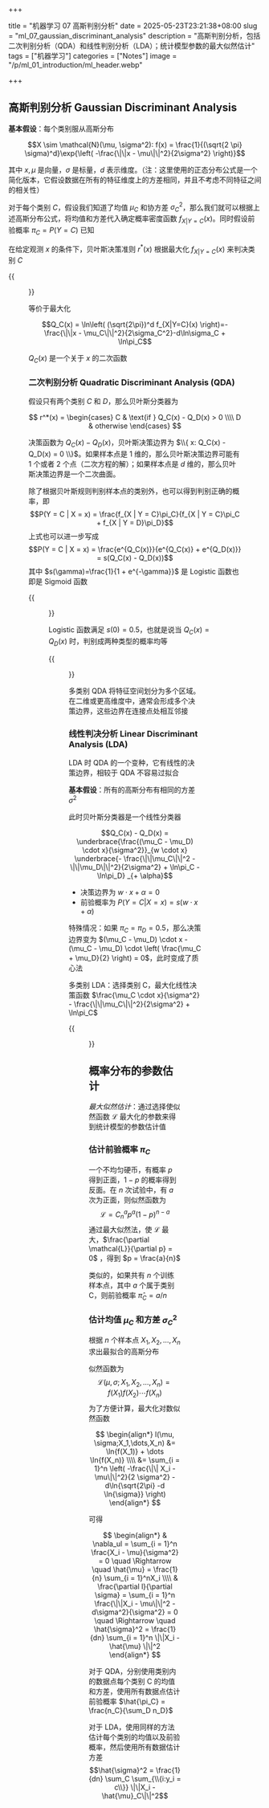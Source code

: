 +++

title = "机器学习 07 高斯判别分析"
date = 2025-05-23T23:21:38+08:00
slug = "ml_07_gaussian_discriminant_analysis"
description = "高斯判别分析，包括二次判别分析（QDA）和线性判别分析（LDA）；统计模型参数的最大似然估计"
tags = ["机器学习"]
categories = ["Notes"]
image = "/p/ml_01_introduction/ml_header.webp"

+++

## 高斯判别分析 Gaussian Discriminant Analysis

**基本假设**：每个类别服从高斯分布

$$X \sim \mathcal{N}(\mu, \sigma^2): f(x) = \frac{1}{(\sqrt{2 \pi} \sigma)^d}\exp{\left( -\frac{\|\|x - \mu\|\|^2}{2\sigma^2} \right)}$$

其中 $x,\mu$ 是向量，$\sigma$ 是标量，$d$ 表示维度。（注：这里使用的正态分布公式是一个简化版本，它假设数据在所有的特征维度上的方差相同，并且不考虑不同特征之间的相关性）

对于每个类别 $C$，假设我们知道了均值 $\mu_C$ 和协方差 $\sigma_C^2$，那么我们就可以根据上述高斯分布公式，将均值和方差代入确定概率密度函数 $f_{X|Y=C}(x)$。同时假设前验概率 $\pi_C=P(Y = C)$ 已知

在给定观测 $x$ 的条件下，贝叶斯决策准则 $r^*(x)$ 根据最大化 $f_{X|Y=C}(x)$ 来判决类别 $C$

{{<figure src="9265fadf674aa9dfce38e558124f5253.png" title="两个类别的概率密度函数" width=800 >}}

等价于最大化

$$Q_C(x) = \ln\left( (\sqrt{2\pi})^d f_{X|Y=C}(x) \right)=-\frac{\|\|x - \mu_C\|\|^2}{2\sigma_C^2}-d\ln\sigma_C + \ln\pi_C$$

$Q_C(x)$ 是一个关于 $x$ 的二次函数

### 二次判别分析 Quadratic Discriminant Analysis (QDA)

假设只有两个类别 $C$ 和 $D$，那么贝叶斯分类器为

$$
r^*(x) = \begin{cases}
C & \text{if } Q_C(x) - Q_D(x) > 0 \\\\
D & otherwise
\end{cases}
$$

决策函数为 $Q_C(x) - Q_D(x)$，贝叶斯决策边界为 $\\{ x: Q_C(x) - Q_D(x) = 0 \\}$。如果样本点是 $1$ 维的，那么贝叶斯决策边界可能有 $1$ 个或者 $2$ 个点（二次方程的解）；如果样本点是 $d$ 维的，那么贝叶斯决策边界是一个二次曲面。

除了根据贝叶斯规则判别样本点的类别外，也可以得到判别正确的概率，即
$$P(Y = C | X = x) = \frac{f_{X | Y = C}\pi_C}{f_{X | Y = C}\pi_C + f_{X | Y = D}\pi_D}$$
上式也可以进一步写成
$$P(Y = C | X = x) = \frac{e^{Q_C(x)}}{e^{Q_C(x)} + e^{Q_D(x)}} = s(Q_C(x) - Q_D(x))$$
其中 $s(\gamma)=\frac{1}{1 + e^{-\gamma}}$ 是 Logistic 函数也即是 Sigmoid 函数

{{<figure src="19ef8537b1068b93b5d7ac865151ebe4.png" title="Logistic函数" width=400 >}}

Logistic 函数满足 $s(0) = 0.5$，也就是说当 $Q_C(x) = Q_D(x)$ 时，判别成两种类型的概率均等

{{<figure src="3560589dbc4fdc3bf12bef2f35ec6c2d.png" title="多类别QDA判决边界" width=400 >}}

多类别 QDA 将特征空间划分为多个区域。在二维或更高维度中，通常会形成多个决策边界，这些边界在连接点处相互邻接

### 线性判决分析 Linear Discriminant Analysis (LDA)

LDA 时 QDA 的一个变种，它有线性的决策边界，相较于 QDA 不容易过拟合

**基本假设**：所有的高斯分布有相同的方差 $\sigma^2$

此时贝叶斯分类器是一个线性分类器

$$Q_C(x) - Q_D(x) = \underbrace{\frac{(\mu_C - \mu_D) \cdot x}{\sigma^2}}_{w \cdot x} \underbrace{- \frac{\|\|\mu_C\|\|^2 - \|\|\mu_D\|\|^2}{2\sigma^2} + \ln\pi_C - \ln\pi_D} _{+ \alpha}$$

- 决策边界为 $w \cdot x + \alpha = 0$
- 前验概率为 $P(Y=C | X= x) = s(w \cdot x + \alpha)$

特殊情况：如果 $\pi_C = \pi_D = 0.5$，那么决策边界变为 $(\mu_C - \mu_D) \cdot x - (\mu_C - \mu_D) \cdot \left( \frac{\mu_C + \mu_D}{2} \right) = 0$，此时变成了质心法

多类别 LDA：选择类别 C，最大化线性决策函数 $\frac{\mu_C \cdot x}{\sigma^2} - \frac{\|\|\mu_C\|\|^2}{2\sigma^2} + \ln\pi_C$

{{<figure src="823390d4a186991b57d5fe3eb459e2ad.png" title="多类别LDA决策边界" width=400 >}}

## 概率分布的参数估计

_最大似然估计_：通过选择使似然函数 $\mathcal{L}$ 最大化的参数来得到统计模型的参数估计值

### 估计前验概率 $\pi_C$

一个不均匀硬币，有概率 $p$ 得到正面，$1 - p$ 的概率得到反面。在 $n$ 次试验中，有 $a$ 次为正面，则似然函数为
$$\mathcal{L} = C_n^a p^a (1 - p)^{n - a}$$
通过最大似然法，使 $\mathcal{L}$ 最大，$\frac{\partial \mathcal{L}}{\partial p} = 0$ ，得到 $p = \frac{a}{n}$

类似的，如果共有 $n$ 个训练样本点，其中 $a$ 个属于类别 C，则前验概率 $\hat{\pi}_C = a / n$

### 估计均值 $\mu_C$ 和方差 $\sigma_C^2$

根据 $n$ 个样本点 $X_1,X_2,\dots,X_n$ 求出最拟合的高斯分布

似然函数为
$$\mathcal{L}(\mu, \sigma;X_1,X_2,\dots,X_n) = f(X_1)f(X_2)\cdots f(X_n)$$
为了方便计算，最大化对数似然函数

$$
\begin{align*}
l(\mu, \sigma;X_1,\dots,X_n) &= \ln{f(X_1)} + \dots \ln{f(X_n)} \\\\
&= \sum_{i = 1}^n \left( -\frac{\|\| X_i - \mu\|\|^2}{2 \sigma^2} - d\ln{\sqrt{2\pi} -d \ln{\sigma}} \right)
\end{align*}
$$

可得

$$
\begin{align*}
& \nabla_ul = \sum_{i = 1}^n \frac{X_i - \mu}{\sigma^2} = 0  \quad \Rightarrow \quad \hat{\mu} = \frac{1}{n} \sum_{i = 1}^nX_i \\\\
& \frac{\partial l}{\partial \sigma} = \sum_{i = 1}^n \frac{\|\|X_i - \mu\|\|^2 - d\sigma^2}{\sigma^2} = 0 \quad \Rightarrow \quad \hat{\sigma}^2 = \frac{1}{dn} \sum_{i = 1}^n \|\|X_i - \hat{\mu} \|\|^2
\end{align*}
$$

对于 QDA，分别使用类别内的数据点每个类别 C 的均值和方差，使用所有数据点估计前验概率 $\hat{\pi_C} = \frac{n_C}{\sum_D n_D}$

对于 LDA，使用同样的方法估计每个类别的均值以及前验概率，然后使用所有数据估计方差
$$\hat{\sigma}^2 = \frac{1}{dn} \sum_C \sum_{\\{i:y_i = c\\}} \|\|X_i - \hat{\mu}_C\|\|^2$$

$$
$$

